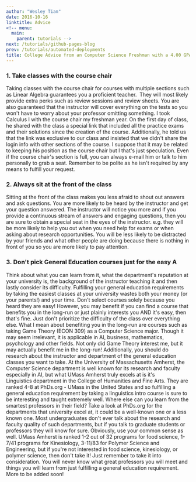 ```yaml
---
author: "Wesley Tian"
date: 2016-10-16
linktitle: Advice
<!-- menu:
  main:
    parent: tutorials -->
next: /tutorials/github-pages-blog
prev: /tutorials/automated-deployments
title: College Advice from an Computer Science Freshman with a 4.00 GPA
---
```


### 1. Take classes with the course chair
Taking classes with the course chair for courses with multiple sections such as Linear Algebra guarantees you a proficient teacher.  They will most likely provide extra perks such as review sessions and review sheets. You are also guaranteed that the instructor will cover everything on the tests so you won't have to worry about your professor omitting something.
I took Calculus I with the course chair my freshman year. On the first day of class, he shared with the class a special link that included all the practice exams and their solutions since the creation of the course. Additionally, he told us that the link was exclusive to our class and insisted that we didn't share the login info with other sections of the course. I suppose that it may be related to keeping his position as the course chair but I that's just speculation.
Even if the course chair's section is full, you can always e-mail him or talk to him personally to grab a seat. Remember to be polite as he isn't required by any means to fulfill your request.

### 2. Always sit at the front of the class
Sitting at the front of the class makes you less afraid to shout out answers and ask questions.
You are more likely to be heard by the instructor and get your question answered. The instructor will notice you more and if you provide a continuous stream of answers and engaging questions, then you are sure to obtain a special seat in the eyes of the instructor. e.g. they will be more likely to help you out when you need help for exams or when asking about research opportunities.
You will be less likely to be distracted by your friends and what other people are doing because there is nothing in front of you so you are more likely to pay attention.

### 3. Don't pick General Education courses just for the easy A
Think about what you can learn from it, what the department's reputation at your university is, the background of the instructor teaching it and then lastly consider its difficulty.
Fulfilling your general education requirements by taking the easiest classes at your university wastes both your money (or your parents!) and your time. Don't select courses solely because you heard they are easy! However, you may benefit if you can find a course that benefits you in the long-run or just plainly interests you AND it's easy, then that's fine. Just don't prioritize the difficulty of the class over everything else. What I mean about benefiting you in the long-run are courses such as taking Game Theory (ECON 309) as a Computer Science major. Though it may seem irrelevant, it is applicable in AI, business, mathematics, psychology and other fields. Not only did Game Theory interest me, but it may actually benefit me in the long-run!
Additionally, you should do research about the instructor and department of the general education classes you want to take. At the University of Massachusetts Amherst, the Computer Science department is well known for its research and faculty especially in AI, but what UMass Amherst truly excels at is it's Linguistics department in the College of Humanities and Fine Arts. They are ranked 4-8 at PhDs.org - UMass in the United States and so fulfilling a general education requirement by taking a linguistics intro course is sure to be interesting and taught extremely well. Where else can you learn from the smartest professors in their field?
Take a look at PhDs.org for the departments that university excel at, it could be a well-known one or a less known one. Most undergraduates don't ever talk about the research and faculty quality of such departments, but if you talk to graduate students or professors they will know for sure.
Obviously, use your common sense as well. UMass Amherst is ranked 1-2 out of 32 programs for food science, 1-7/41 programs for Kinesiology, 3-11/83 for Polymer Science and Engineering, but if you're not interested in food science, kinesiology, or polymer science, then don't take it! Just remember to take it into consideration. You will never know what great professors you will meet and things you will learn from just fulfilling a general education requirement.
More to be added soon!

